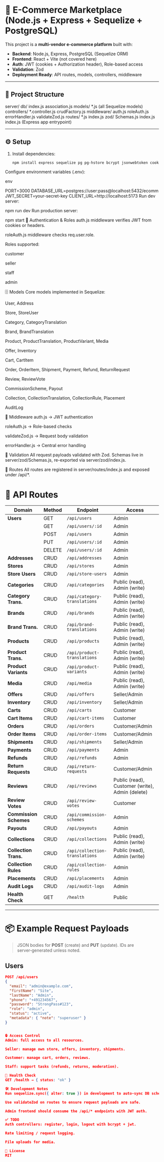 # 🛒 E-Commerce Marketplace (Node.js + Express + Sequelize + PostgreSQL)

This project is a **multi-vendor e-commerce platform** built with:

- **Backend**: Node.js, Express, PostgreSQL (Sequelize ORM)
- **Frontend**: React + Vite (not covered here)
- **Auth**: JWT (cookies + Authorization header), Role-based access
- **Validation**: Zod
- **Deployment Ready**: API routes, models, controllers, middleware

---

## 📂 Project Structure

server/
db/
index.js
association.js
models/
*.js (all Sequelize models)
controllers/
*.controller.js
crudFactory.js
middleware/
auth.js
roleAuth.js
errorHandler.js
validateZod.js
routes/
*.js
index.js
zod/
Schemas.js
index.js
index.js (Express app entrypoint)


---

## ⚙️ Setup

1. Install dependencies:
   ```bash
   npm install express sequelize pg pg-hstore bcrypt jsonwebtoken cookie-parser cors zod
Configure environment variables (.env):

env

PORT=3000
DATABASE_URL=postgres://user:pass@localhost:5432/ecomm
JWT_SECRET=your-secret-key
CLIENT_URL=http://localhost:5173
Run dev server:


npm run dev
Run production server:


npm start
🔑 Authentication & Roles
auth.js middleware verifies JWT from cookies or headers.

roleAuth.js middleware checks req.user.role.

Roles supported:

customer

seller

staff

admin

🗄 Models
Core models implemented in Sequelize:

User, Address

Store, StoreUser

Category, CategoryTranslation

Brand, BrandTranslation

Product, ProductTranslation, ProductVariant, Media

Offer, Inventory

Cart, CartItem

Order, OrderItem, Shipment, Payment, Refund, ReturnRequest

Review, ReviewVote

CommissionScheme, Payout

Collection, CollectionTranslation, CollectionRule, Placement

AuditLog

🧩 Middleware
auth.js → JWT authentication

roleAuth.js → Role-based checks

validateZod.js → Request body validation

errorHandler.js → Central error handling

🧪 Validation
All request payloads validated with Zod.
Schemas live in server/zod/Schemas.js, re-exported via server/zod/index.js.

📡 Routes
All routes are registered in server/routes/index.js and exposed under /api/*.

# 📡 API Routes

| Domain                | Method   | Endpoint                        | Access       |
|-----------------------|----------|---------------------------------|--------------|
| **Users**             | GET      | `/api/users`                    | Admin        |
|                       | GET      | `/api/users/:id`                | Admin        |
|                       | POST     | `/api/users`                    | Admin        |
|                       | PUT      | `/api/users/:id`                | Admin        |
|                       | DELETE   | `/api/users/:id`                | Admin        |
| **Addresses**         | CRUD     | `/api/addresses`                | Admin        |
| **Stores**            | CRUD     | `/api/stores`                   | Admin        |
| **Store Users**       | CRUD     | `/api/store-users`              | Admin        |
| **Categories**        | CRUD     | `/api/categories`               | Public (read), Admin (write) |
| **Category Trans.**   | CRUD     | `/api/category-translations`    | Public (read), Admin (write) |
| **Brands**            | CRUD     | `/api/brands`                   | Public (read), Admin (write) |
| **Brand Trans.**      | CRUD     | `/api/brand-translations`       | Public (read), Admin (write) |
| **Products**          | CRUD     | `/api/products`                 | Public (read), Admin (write) |
| **Product Trans.**    | CRUD     | `/api/product-translations`     | Public (read), Admin (write) |
| **Product Variants**  | CRUD     | `/api/product-variants`         | Public (read), Admin (write) |
| **Media**             | CRUD     | `/api/media`                    | Public (read), Admin (write) |
| **Offers**            | CRUD     | `/api/offers`                   | Seller/Admin |
| **Inventory**         | CRUD     | `/api/inventory`                | Seller/Admin |
| **Carts**             | CRUD     | `/api/carts`                    | Customer     |
| **Cart Items**        | CRUD     | `/api/cart-items`               | Customer     |
| **Orders**            | CRUD     | `/api/orders`                   | Customer/Admin |
| **Order Items**       | CRUD     | `/api/order-items`              | Customer/Admin |
| **Shipments**         | CRUD     | `/api/shipments`                | Seller/Admin |
| **Payments**          | CRUD     | `/api/payments`                 | Admin        |
| **Refunds**           | CRUD     | `/api/refunds`                  | Admin        |
| **Return Requests**   | CRUD     | `/api/return-requests`          | Customer/Admin |
| **Reviews**           | CRUD     | `/api/reviews`                  | Public (read), Customer (write), Admin (delete) |
| **Review Votes**      | CRUD     | `/api/review-votes`             | Customer     |
| **Commission Schemes**| CRUD     | `/api/commission-schemes`       | Admin        |
| **Payouts**           | CRUD     | `/api/payouts`                  | Admin        |
| **Collections**       | CRUD     | `/api/collections`              | Public (read), Admin (write) |
| **Collection Trans.** | CRUD     | `/api/collection-translations`  | Public (read), Admin (write) |
| **Collection Rules**  | CRUD     | `/api/collection-rules`         | Admin        |
| **Placements**        | CRUD     | `/api/placements`               | Admin        |
| **Audit Logs**        | CRUD     | `/api/audit-logs`               | Admin        |
| **Health Check**      | GET      | `/health`                       | Public       |

---

# 📦 Example Request Payloads

> JSON bodies for **POST** (create) and **PUT** (update). IDs are server‑generated unless noted.

## Users
```json
POST /api/users
{
  "email": "admin@example.com",
  "firstName": "Site",
  "lastName": "Admin",
  "phone": "+491234567",
  "password": "StrongPass#123",
  "role": "admin",
  "status": "active",
  "metadata": { "note": "superuser" }
}


🔒 Access Control
Admin: full access to all resources.

Seller: manage own store, offers, inventory, shipments.

Customer: manage cart, orders, reviews.

Staff: support tasks (refunds, returns, moderation).

🚦 Health Check
GET /health → { status: "ok" }

🛠 Development Notes
Run sequelize.sync({ alter: true }) in development to auto-sync DB schema.

Use validateZod on routes to ensure request payloads are safe.

Admin frontend should consume the /api/* endpoints with JWT auth.

✅ TODO
Auth controllers: register, login, logout with bcrypt + jwt.

Rate limiting / request logging.

File uploads for media.

📜 License
MIT